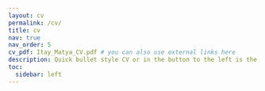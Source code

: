 ```yaml
---
layout: cv
permalink: /cv/
title: cv
nav: true
nav_order: 5
cv_pdf: Itay_Matya_CV.pdf # you can also use external links here
description: Quick bullet style CV or in the button to the left is the CV in pdf form
toc:
  sidebar: left
---
```


<!-- This is a test to see if the CV page appears in the navigation when placed at the root directory. -->
